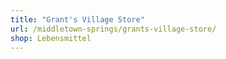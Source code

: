 ```yaml
---
title: "Grant's Village Store"
url: /middletown-springs/grants-village-store/
shop: Lebensmittel
---
```

